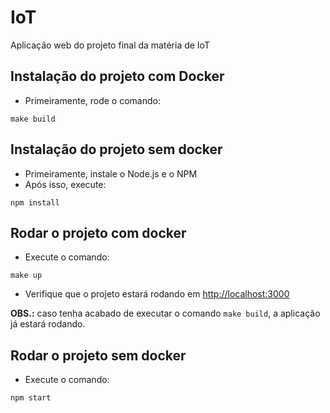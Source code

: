 # IoT
Aplicação web do projeto final  da matéria de IoT

## Instalação do projeto com Docker
- Primeiramente, rode o comando:
```
make build
``` 
## Instalação do projeto sem docker
- Primeiramente, instale o Node.js e o NPM
- Após isso, execute: 
```
npm install
``` 

## Rodar o projeto com docker
- Execute o comando:
```
make up
```
- Verifique que o projeto estará rodando em [http://localhost:3000](http://localhost:3000)

**OBS.:** caso tenha acabado de executar o comando `make build`, a aplicação já estará rodando.

## Rodar o projeto sem docker
- Execute o comando:
```
npm start
```